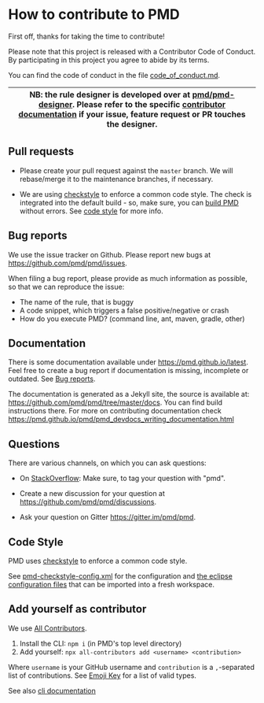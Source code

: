 # How to contribute to PMD

First off, thanks for taking the time to contribute!

Please note that this project is released with a Contributor Code of Conduct.
By participating in this project you agree to abide by its terms.

You can find the code of conduct in the file [code_of_conduct.md](code_of_conduct.md).

| NB: the rule designer is developed over at [pmd/pmd-designer](https://github.com/pmd/pmd-designer). Please refer to the specific [contributor documentation](https://github.com/pmd/pmd-designer/blob/master/CONTRIBUTING.md) if your issue, feature request or PR touches the designer.  |
| --- |

## Pull requests

*   Please create your pull request against the `master` branch. We will rebase/merge it to the maintenance
    branches, if necessary.

*   We are using [checkstyle](http://checkstyle.sourceforge.net/) to enforce a common code style.
    The check is integrated into the default build - so, make sure, you can [build PMD](BUILDING.md) without errors.
    See [code style](#code-style) for more info.


## Bug reports

We use the issue tracker on Github. Please report new bugs at <https://github.com/pmd/pmd/issues>.

When filing a bug report, please provide as much information as possible, so that we can reproduce the issue:

*   The name of the rule, that is buggy
*   A code snippet, which triggers a false positive/negative or crash
*   How do you execute PMD? (command line, ant, maven, gradle, other)


## Documentation

There is some documentation available under <https://pmd.github.io/latest>. Feel free to create a bug report if
documentation is missing, incomplete or outdated. See [Bug reports](#bug-reports).

The documentation is generated as a Jekyll site, the source is available at: <https://github.com/pmd/pmd/tree/master/docs>. You can find build instructions there.
For more on contributing documentation check <https://pmd.github.io/pmd/pmd_devdocs_writing_documentation.html>

## Questions

There are various channels, on which you can ask questions:

*   On [StackOverflow](https://stackoverflow.com/questions/tagged/pmd): Make sure, to tag your question with "pmd".

*   Create a new discussion for your question at <https://github.com/pmd/pmd/discussions>.

*   Ask your question on Gitter <https://gitter.im/pmd/pmd>.

## Code Style

PMD uses [checkstyle](http://checkstyle.sourceforge.net/) to enforce a common code style.

See [pmd-checkstyle-config.xml](https://github.com/pmd/build-tools/blob/master/src/main/resources/net/sourceforge/pmd/pmd-checkstyle-config.xml) for the configuration and
[the eclipse configuration files](https://github.com/pmd/build-tools/tree/master/eclipse) that can
be imported into a fresh workspace.

## Add yourself as contributor

We use [All Contributors](https://allcontributors.org/en).

1. Install the CLI: `npm i` (in PMD's top level directory)
2. Add yourself: `npx all-contributors add <username> <contribution>`

Where `username` is your GitHub username and `contribution` is a `,`-separated list
of contributions. See [Emoji Key](https://allcontributors.org/docs/en/emoji-key) for a list
of valid types.

See also [cli documentation](https://allcontributors.org/docs/en/cli/usage)
